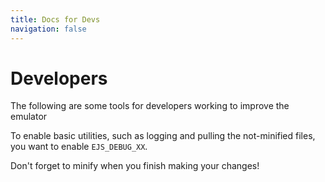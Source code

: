 ```yaml
---
title: Docs for Devs
navigation: false
---
```

# Developers

The following are some tools for developers working to improve the emulator

To enable basic utilities, such as logging and pulling the not-minified files, you want to enable `EJS_DEBUG_XX`.

Don't forget to minify when you finish making your changes!